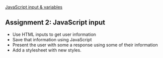 [JavaScript input & variables](https://owenroberts.github.io/mmp310/week2/index.html)
<h2>Assignment 2: JavaScript input</h2>
<ul>
	<li>Use HTML inputs to get user information</li>
	<li>Save that information using JavaScript</li>
	<li>Present the user with some a response using some of their information</li>
	<li>Add a stylesheet with new styles.</li>
</ul>
